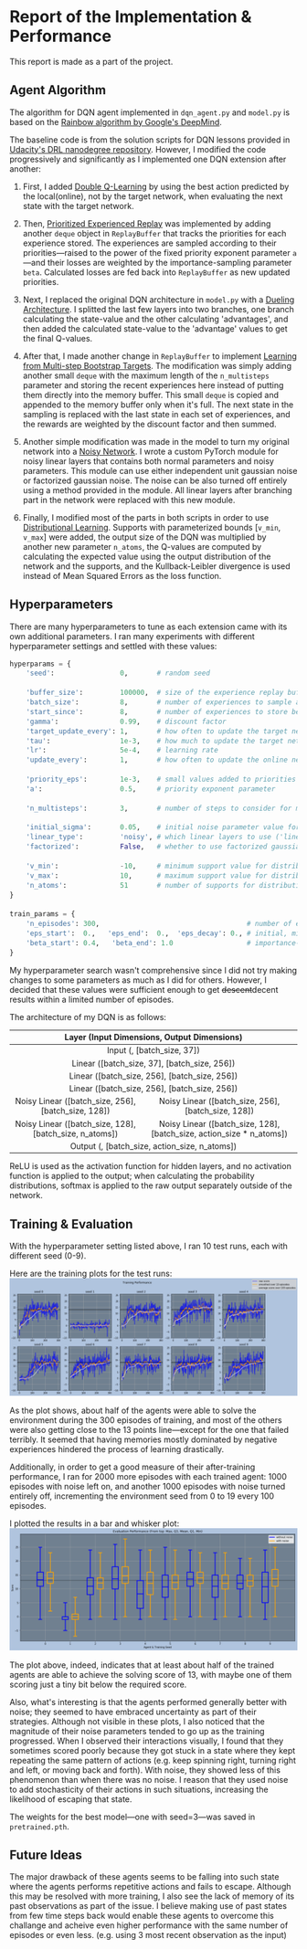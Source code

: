 # Report of the Implementation & Performance

This report is made as a part of the project.

## Agent Algorithm

The algorithm for DQN agent implemented in `dqn_agent.py` and `model.py` is based on the [Rainbow algorithm by Google's DeepMind](https://arxiv.org/abs/1710.02298).

The baseline code is from the solution scripts for DQN lessons provided in [Udacity's DRL nanodegree repository](https://github.com/udacity/deep-reinforcement-learning). However, I modified the code progressively and significantly as I implemented one DQN extension after another:

1) First, I added [Double Q-Learning](https://arxiv.org/abs/1509.06461) by using the best action predicted by the local(online), not by the target network, when evaluating the next state with the target network.

2) Then, [Prioritized Experienced Replay](https://arxiv.org/abs/1511.05952) was implemented by adding another `deque` object in `ReplayBuffer` that tracks the priorities for each experience stored. The experiences are sampled according to their priorities—raised to the power of the fixed priority exponent parameter `a`—and their losses are weighted by the importance-sampling parameter `beta`. Calculated losses are fed back into `ReplayBuffer` as new updated priorities.

3) Next, I replaced the original DQN architecture in `model.py` with a [Dueling Architecture](https://arxiv.org/abs/1511.06581). I splitted the last few layers into two branches, one branch calculating the state-value and the other calculating 'advantages', and then added the calculated state-value to the 'advantage' values to get the final Q-values.

4) After that, I made another change in `ReplayBuffer` to implement [Learning from Multi-step Bootstrap Targets](https://arxiv.org/abs/1602.01783). The modification was simply adding another small `deque` with the maximum length of the `n_multisteps` parameter and storing the recent experiences here instead of putting them directly into the memory buffer. This small `deque` is copied and appended to the memory buffer only when it's full. The next state in the sampling is replaced with the last state in each set of experiences, and the rewards are weighted by the discount factor and then summed.

5) Another simple modification was made in the model to turn my original network into a [Noisy Network](https://arxiv.org/abs/1706.10295). I wrote a custom PyTorch module for noisy linear layers that contains both normal parameters and noisy parameters. This module can use either independent unit gaussian noise or factorized gaussian noise. The noise can be also turned off entirely using a method provided in the module. All linear layers after branching part in the network were replaced with this new module.

6) Finally, I modified most of the parts in both scripts in order to use [Distributional Learning](https://arxiv.org/abs/1707.06887). Supports with parameterized bounds [`v_min`, `v_max`] were added, the output size of the DQN was multiplied by another new parameter `n_atoms`, the Q-values are computed by calculating the expected value using the output distribution of the network and the supports, and the Kullback-Leibler divergence is used instead of Mean Squared Errors as the loss function.

## Hyperparameters

There are many hyperparameters to tune as each extension came with its own additional parameters. I ran many experiments with different hyperparameter settings and settled with these values:

```python
hyperparams = {
    'seed':                0,       # random seed

    'buffer_size':         100000,  # size of the experience replay buffer
    'batch_size':          8,       # number of experiences to sample at each learning step
    'start_since':         8,       # number of experiences to store before it begins learning (>= 'batch_size')
    'gamma':               0.99,    # discount factor
    'target_update_every': 1,       # how often to update the target network
    'tau':                 1e-3,    # how much to update the target network at every update
    'lr':                  5e-4,    # learning rate
    'update_every':        1,       # how often to update the online network

    'priority_eps':        1e-3,    # small values added to priorities in order to have nonzero priorities
    'a':                   0.5,     # priority exponent parameter

    'n_multisteps':        3,       # number of steps to consider for multistep learning

    'initial_sigma':       0.05,    # initial noise parameter value for noisy net
    'linear_type':         'noisy', # which linear layers to use ('linear' or 'noisy'; 'linear' to disable noisy net)
    'factorized':          False,   # whether to use factorized gaussian noise or not

    'v_min':               -10,     # minimum support value for distributional learning
    'v_max':               10,      # maximum support value for distributional learning
    'n_atoms':             51       # number of supports for distributional learning
}

train_params = {
    'n_episodes': 300,                                    # number of episodes to train the agent for
    'eps_start':  0.,   'eps_end':  0.,  'eps_decay': 0., # initial, minimum epsilon values and decay rate for epsilon-greedy policy
    'beta_start': 0.4,   'beta_end': 1.0                  # importance-sampling weight for prioritized experience replay
}
```

My hyperparameter search wasn't comprehensive since I did not try making changes to some parameters as much as I did for others. However, I decided that these values were sufficient enough to get <strike>descent</strike>decent results within a limited number of episodes.

The architecture of my DQN is as follows:
<table class="unchanged rich-diff-level-one">
  <thead><tr>
    <th align="center" colspan="2">Layer (Input Dimensions, Output Dimensions)</th>
  </tr></thead>
  <tr>
    <td align="center" colspan="2">Input (, [batch_size, 37])</td>
  </tr>
  <tr>
    <td align="center" colspan="2">Linear ([batch_size, 37], [batch_size, 256])</td>
  </tr>
  <tr>
    <td align="center" colspan="2">Linear ([batch_size, 256], [batch_size, 256])</td>
  </tr>
  <tr>
    <td align="center" colspan="2">Linear ([batch_size, 256], [batch_size, 256])</td>
  </tr>
  <tr>
    <td align="center" colspan="1">Noisy Linear ([batch_size, 256], [batch_size, 128])</td>
    <td align="center" colspan="1">Noisy Linear ([batch_size, 256], [batch_size, 128])</td>
  </tr>
  <tr>
    <td align="center" colspan="1">Noisy Linear ([batch_size, 128], [batch_size, n_atoms])</td>
    <td align="center" colspan="1">Noisy Linear ([batch_size, 128], [batch_size, action_size * n_atoms])</td>
  </tr>
  <tr>
    <td align="center" colspan="2">Output (, [batch_size, action_size, n_atoms])</td>
  </tr>
</table>

ReLU is used as the activation function for hidden layers, and no activation function is applied to the output; when calculating the probability distributions, softmax is applied to the raw output separately outside of the network.

## Training & Evaluation

With the hyperparameter setting listed above, I ran 10 test runs, each with different seed (0-9).

Here are the training plots for the test runs:
![training plots](./images/training_plot.png)

As the plot shows, about half of the agents were able to solve the environment during the 300 episodes of training, and most of the others were also getting close to the 13 points line—except for the one that failed terribly. It seemed that having memories mostly dominated by negative experiences hindered the process of learning drastically.

Additionally, in order to get a good measure of their after-training performance, I ran for 2000 more episodes with each trained agent: 1000 episodes with noise left on, and another 1000 episodes with noise turned entirely off, incrementing the environment seed from 0 to 19 every 100 episodes.

I plotted the results in a bar and whisker plot:
![evaluation plot](./images/evaluation_plot.png)

The plot above, indeed, indicates that at least about half of the trained agents are able to achieve the solving score of 13, with maybe one of them scoring just a tiny bit below the required score.

Also, what's interesting is that the agents performed generally better with noise; they seemed to have embraced uncertainty as part of their strategies. Although not visible in these plots, I also noticed that the magnitude of their noise parameters tended to go up as the training progressed. When I observed their interactions visually, I found that they sometimes scored poorly because they got stuck in a state where they kept repeating the same pattern of actions (e.g. keep spinning right, turning right and left, or moving back and forth). With noise, they showed less of this phenomenon than when there was no noise. I reason that they used noise to add stochasticity of their actions in such situations, increasing the likelihood of escaping that state.

The weights for the best model—one with seed=3—was saved in `pretrained.pth`.

## Future Ideas

The major drawback of these agents seems to be falling into such state where the agents performs repetitive actions and fails to escape. Although this may be resolved with more training, I also see the lack of memory of its past observations as part of the issue. I believe making use of past states from few time steps back would enable these agents to overcome this challange and acheive even higher performance with the same number of episodes or even less. (e.g. using 3 most recent observation as the input)
